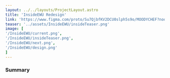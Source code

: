 ```yaml
--- 
layout: ../../layouts/ProjectLayout.astro
title: 'InsideEWU Redesign'
link: 'https://www.figma.com/proto/Su7QjbfKV2DCU0slph5s9o/MOODYCHEF?node-id=0-1&t=kj6ziQDSdlkUJoGx-1'
teaser: '../assets/InsideEWU/insideTeaser.png'
image: [
'/InsideEWU/current.png',
'/InsideEWU/insideTeaser.png',
'/InsideEWU/next.png',
'/InsideEWU/design.png'
]
---
```


### Summary
